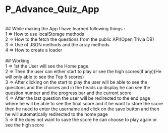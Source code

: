 # P_Advance_Quiz_App
<br>
## While making the App I have learned following things :
<br>
1 => How to use localStorage methods<br>
2 => How to the fetch the questions from the public API(Open Trivia DB)<br>
3 => Use of JSON methods and the array methods<br>
4 => How to create a loader<br>
<br>
## Working
<br>
1 => 1st the User will see the Home page.<br>
2 => Then the user can either start to play or see the high scores(if any)(He will only able to see the Top 5 scores)<br>
3 => After clicking on the start to play the user will be able to see the quesitons and the choices and in the heads up display he can see the question number and the progress bar and the current score<br>
4 => After the last question the user will be redirected to the end page where he will be able to see the final score and if he want to store the score then he need to enter the username and click on the save button and then he will automatically redirected to the home page<br>
5 => If he does not want to save the score he can choose to play again or see the high score<br>